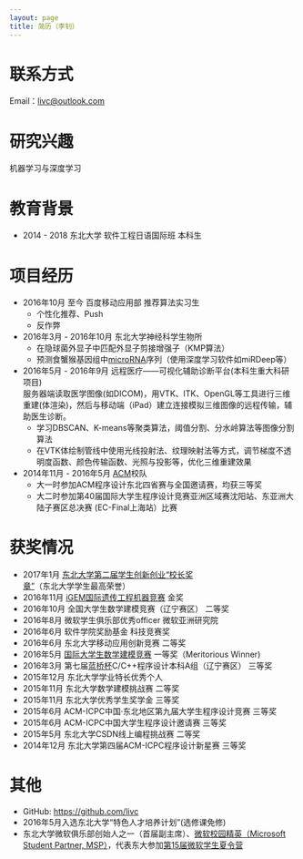 ```yaml
---
layout: page
title: 简历（李钊）
---
```


# 联系方式

Email：livc@outlook.com

# 研究兴趣

机器学习与深度学习

# 教育背景

- 2014 - 2018 东北大学 软件工程日语国际班 本科生

# 项目经历
- 2016年10月 至今 百度移动应用部 推荐算法实习生
	- 个性化推荐、Push
	- 反作弊
- 2016年3月 - 2016年10月 东北大学神经科学生物所
	- 在隐球菌外显子中匹配外显子剪接增强子（KMP算法）
	- 预测食蟹猴基因组中[microRNA](https://en.wikipedia.org/wiki/MicroRNA)序列（使用深度学习软件如miRDeep等）
- 2016年5月 - 2016年9月 远程医疗——可视化辅助诊断平台(本科生重大科研项目)   
	服务器端读取医学图像(如DICOM)，用VTK、ITK、OpenGL等工具进行三维重建(体渲染)，然后与移动端（iPad）建立连接模拟三维图像的远程传输，辅助医生诊断。
	- 学习DBSCAN、K-means等聚类算法，阈值分割、分水岭算法等图像分割算法
	- 在VTK体绘制管线中使用光线投射法、纹理映射法等方式，调节梯度不透明度函数、颜色传输函数、光照与投影等，优化三维重建效果
- 2014年11月 - 2016年5月 [ACM](https://en.wikipedia.org/wiki/ACM_International_Collegiate_Programming_Contest)校队  
	- 大一时参加ACM程序设计东北四省赛与全国邀请赛，均获三等奖
	- 大二时参加第40届国际大学生程序设计竞赛亚洲区域赛沈阳站、东亚洲大陆子赛区总决赛
(EC-Final上海站）比赛

# 获奖情况
- 2017年1月 [东北大学第二届学生创新创业“校长奖章”](http://cxzx.neu.edu.cn/SinglePage.aspx?id=817e2e47-3180-4de2-a49d-b3468bb5eefe&newsType=38ddc72a-0f81-4821-ad00-2db7b671d5bc)（东北大学学生最高荣誉）
- 2016年11月 [iGEM国际遗传工程机器竞赛](https://en.wikipedia.org/wiki/International_Genetically_Engineered_Machine) 金奖
- 2016年10月 全国大学生数学建模竞赛（辽宁赛区） 二等奖
- 2016年8月 微软学生俱乐部优秀officer 微软亚洲研究院
- 2016年6月 软件学院奖励基金 科技竞赛奖
- 2016年6月 东北大学移动应用创新竞赛 二等奖
- 2016年5月 [国际大学生数学建模竞赛](https://en.wikipedia.org/wiki/Mathematical_Contest_in_Modeling) 一等奖（Meritorious Winner)
- 2016年3月 第七届[蓝桥杯](http://baike.baidu.com/link?url=O1SYgn5n34Ko9aqSQ94NIwaP9_pOwcd2kKyhpCK8gG2bFKs6Wdl4D_9V-N4TGss0anVk0EBC2Op6_Cg7zoOz3a93k63j_JJm3NWZpC9ZtcnZqBj5230ef-UlpH-vAaR6)C/C++程序设计本科A组（辽宁赛区） 三等奖
- 2015年12月 东北大学学业特长优秀个人
- 2015年11月 东北大学数学建模挑战赛 二等奖
- 2015年11月 东北大学优秀学生奖学金 三等奖
- 2015年6月 ACM-ICPC中国·东北地区第九届大学生程序设计竞赛 三等奖
- 2015年6月 ACM-ICPC中国大学生程序设计邀请赛 三等奖
- 2015年5月 东北大学CSDN线上编程挑战赛 二等奖
- 2014年12月 东北大学第四届ACM-ICPC程序设计新星赛 三等奖

# 其他
- GitHub: <https://github.com/livc>
- 2016年5月入选东北大学“特色人才培养计划”(选修课免修)
- 东北大学微软俱乐部创始人之一（首届副主席）、[微软校园精英（Microsoft Student Partner, MSP）](https://www.microsoft.com/china/msdn/events/student/msp/msp.html)，代表东大参加[第15届微软学生夏令营](http://www.msra.cn/zh-cn/connections/talents/studentclub/summer-camp-2015/default.aspx)
